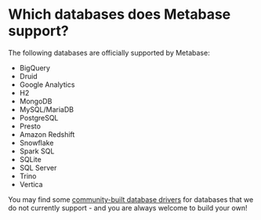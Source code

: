 # Which databases does Metabase support?

The following databases are officially supported by Metabase:

- BigQuery
- Druid
- Google Analytics
- H2
- MongoDB
- MySQL/MariaDB
- PostgreSQL
- Presto
- Amazon Redshift
- Snowflake
- Spark SQL
- SQLite
- SQL Server
- Trino
- Vertica

You may find some [community-built database drivers](../../developers-guide-drivers.md) for databases that we do not currently support - and you are always welcome to build your own!
